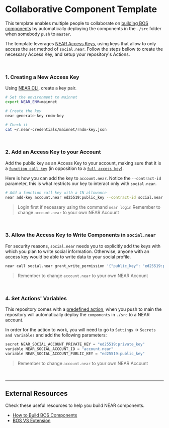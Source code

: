 # Collaborative Component Template

This template enables multiple people to collaborate on [building BOS components](https://docs.near.org/bos/home) by automatically deploying the components in the `./src` folder when somebody `push` to `master`.

The template leverages [NEAR Access Keys](https://docs.near.org/concepts/basics/accounts/access-keys), using keys that allow to only access the `set` method of `social.near`. Follow the steps bellow to create the necessary Access Key, and setup your repository's Actions.

<br />

### 1. Creating a New Access Key

Using [NEAR CLI](https://github.com/near/near-cli), create a key pair.

```bash
# Set the environment to mainnet
export NEAR_ENV=mainnet

# Create the key
near generate-key rndm-key

# Check it
cat ~/.near-credentials/mainnet/rndm-key.json
```

<br />

### 2. Add an Access Key to your Account
Add the public key as an Access Key to your account, making sure that it is a [`function call key`](https://docs.near.org/concepts/basics/accounts/access-keys#function-call-keys)  (in opposition to a [`full access key`](https://docs.near.org/concepts/basics/accounts/access-keys#full-access-keys)).

Here is how you can add the key to `account.near`. Notice the `--contract-id` parameter, this is what restricts our key to interact only with `social.near`.

```bash
# Add a function call key with a 1N allowance
near add-key account.near ed25519:public_key --contract-id social.near --allowance 1 --method-names set
```

> Login first if necessary using the command `near login` 
> Remember to change `account.near` to your own NEAR Account

<br />

### 3. Allow the Access Key to Write Components in `social.near`
For security reasons, `social.near` needs you to explicitly add the keys with which you plan to write social information. Otherwise, anyone with an access key would be able to write data to your social profile.

```bash
near call social.near grant_write_permission '{"public_key": "ed25519:public_key", "keys": ["account.near/widget"]}' --gas 100000000000000 --deposit 1 --accountId account.near
```

> Remember to change `account.near` to your own NEAR Account

<br />

### 4. Set Actions' Variables
This repository comes with a [predefined action](.github/workflows/deploy-prod.yml), when you push to main the repository will automatically deploy the `components` in `./src` to a NEAR account.

In order for the action to work, you will need to go to `Settings` -> `Secrets and Variables` and add the following parameters:

```js
secret NEAR_SOCIAL_ACCOUNT_PRIVATE_KEY = "ed25519:private_key"
variable NEAR_SOCIAL_ACCOUNT_ID = "account.near"
variable NEAR_SOCIAL_ACCOUNT_PUBLIC_KEY = "ed25519:public_key"
```

> Remember to change `account.near` to your own NEAR Account

<br />

---

## External Resources

Check these useful resources to help you build NEAR components.

- [How to Build BOS Components](https://docs.near.org/bos/home)
- [BOS VS Extension](https://marketplace.visualstudio.com/items?itemName=near-protocol.near-discovery-ide)
